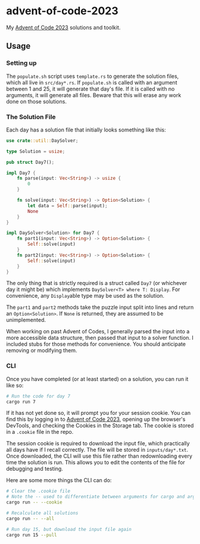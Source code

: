 # advent-of-code-2023

My [Advent of Code 2023](https://adventofcode.com/2023) solutions and toolkit.

## Usage

### Setting up
The `populate.sh` script uses `template.rs` to generate the solution files, which all live in `src/day*.rs`. If `populate.sh` is called with an argument between 1 and 25, it will generate that day's file. If it is called with no arguments, it will generate all files. Beware that this will erase any work done on those solutions.

### The Solution File
Each day has a solution file that initially looks something like this:
```rust
use crate::util::DaySolver;

type Solution = usize;

pub struct Day7();

impl Day7 {
    fn parse(input: Vec<String>) -> usize {
        0
    }

    fn solve(input: Vec<String>) -> Option<Solution> {
        let data = Self::parse(input);
        None
    }
}

impl DaySolver<Solution> for Day7 {
    fn part1(input: Vec<String>) -> Option<Solution> {
        Self::solve(input)
    }
    fn part2(input: Vec<String>) -> Option<Solution> {
        Self::solve(input)
    }
}
```
The only thing that is strictly required is a struct called `Day7` (or whichever day it might be) which implements `DaySolver<T> where T: Display`. For convenience, any `Display`able type may be used as the solution.

The `part1` and `part2` methods take the puzzle input split into lines and return an `Option<Solution>`. If `None` is returned, they are assumed to be unimplemented.

When working on past Advent of Codes, I generally parsed the input into a more accessible data structure, then passed that input to a solver function. I included stubs for those methods for convenience. You should anticipate removing or modifying them.

### CLI
Once you have completed (or at least started) on a solution, you can run it like so:

```bash
# Run the code for day 7
cargo run 7
```

If it has not yet done so, it will prompt you for your session cookie. You can find this by logging in to [Advent of Code 2023](https://adventofcode.com/2023), opening up the browser's DevTools, and checking the Cookies in the Storage tab. The cookie is stored in a `.cookie` file in the repo.

The session cookie is required to download the input file, which practically all days have if I recall correctly. The file will be stored in `inputs/day*.txt`. Once downloaded, the CLI will use this file rather than redownloading every time the solution is run. This allows you to edit the contents of the file for debugging and testing.

Here are some more things the CLI can do:

```bash
# Clear the .cookie file
# Note the -- used to differentiate between arguments for cargo and arguments for the CLI
cargo run -- --cookie

# Recalculate all solutions
cargo run -- --all

# Run day 15, but download the input file again
cargo run 15 --pull
```
